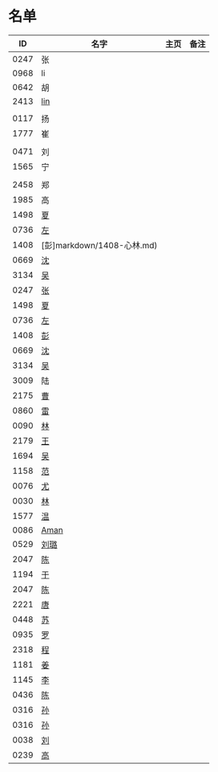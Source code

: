 
# 名单

|  ID    |  名字    |  主页    | 备注     |
| ---- | ---- | ---- | ---- |
| 0247 |  张  |      |      |
| 0968 |  li |      |      |
| 0642 |  胡  |      |      |
| 2413 |   [lin](markdown/2413) |   |      |
|      |      |      |      |
| 0117 | 扬   |      |      |
| 1777 | 崔   |      |      |
|  |      |      |      |
| 0471 | 刘     |      |      |
| 1565 | 宁     |      |      |
|      |      |      |
|2458  |  郑  |      |      |
|1985  |高    |   |
|1498  |[夏](markdown/1498.md)|   |   |
|0736  |[左](markdown/0736-Aurora-Brief.md)    |
|1408  |[彭]markdown/1408-心林.md)     |      |
|0669  |[沈](markdown/0669沈.md)    |   |
|3134  |[吴](markdown/3134简介.md)    |   |
|0247  |[张](markdown/0247.md)    |   |
|1498  |[夏](markdown/1498.md)|   |   |
|0736  |[左](markdown/0736-Aurora-Brief.md)    |
|1408  |[彭](markdown/1408-心林.md)     |      |
|0669  |[沈](markdown/0669沈.md)    |   |
|3134  |[吴](markdown/3134简介.md)    |   |
|3009  |陆 |      |      
|2175  |[曹](markdown/2175.md)    |   |
|0860  |[雷](markdown/0860.md)|   |
|0090  |[林](markdown/0090.md)    |   |
|2179  |[王](markdown/2179-王.md)    |   |
|1694  |[吴](markdown/1694.md)   | |
|1158  |[范](markdown/1158.md)    |   |
|0076  |[尤](markdown/0076.md)    |   |
|0030  |[林](markdown/0030.md)    |   |
|1577  |[温](markdown/1577.md)    |   |
|0086  |[Aman](markdown/自我介绍.md)  |   |
|0529  |[刘璐](markdown/刘璐.md)    |   |
|2047  |[陈](2047.md)    |   |
|1194  |[于](markdown/1194.md)    |   |
|2047  |[陈](markdown/2047.md)    |   |
|2221  |[唐](markdown/2221.md)   |  |
|0448  |[苏](markdown/0448.md)    |   |
|0935  |[罗](markdown/0935.md)    |   |
|2318  |[程](markdown/2318.md)    |   |	
|1181  |[姜](markdown/1181.md)    |   |	
|1145  |[李](markdown/1145.md)    |   |
|0436  |[陈](markdown/0436.md)    |   |
|0316  |[孙](markdown/0316.md)    |   |
|0316  |[孙](markdown/0316.md)    |   |
|0038  |[刘](markdown/0038.md)    |   |
|0239  |[高](markdown/0239.md)    |   |